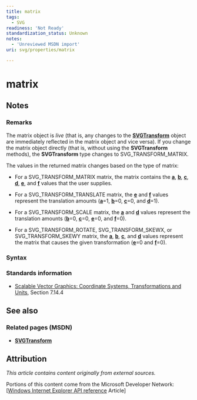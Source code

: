 ```yaml
---
title: matrix
tags:
  - SVG
readiness: 'Not Ready'
standardization_status: Unknown
notes:
  - 'Unreviewed MSDN import'
uri: svg/properties/matrix

---
```

# matrix

## Notes

### Remarks

The matrix object is *live* (that is, any changes to the [**SVGTransform**](/svg/objects/SVGTransform) object are immediately reflected in the matrix object and vice versa). If you change the matrix object directly (that is, without using the **SVGTransform** methods), the **SVGTransform** type changes to SVG\_TRANSFORM\_MATRIX.

The values in the returned matrix changes based on the type of matrix:

-   For a SVG\_TRANSFORM\_MATRIX matrix, the matrix contains the [**a**](/svg/properties/a), [**b**](/svg/properties/b), [**c**](/svg/properties/c), [**d**](/svg/properties/d), [**e**](/svg/properties/e), and [**f**](/svg/properties/f) values that the user supplies.

-   For a SVG\_TRANSFORM\_TRANSLATE matrix, the [**e**](/svg/properties/e) and [**f**](/svg/properties/f) values represent the translation amounts ([**a**](/svg/properties/a)=1, [**b**](/svg/properties/b)=0, [**c**](/svg/properties/c)=0, and [**d**](/svg/properties/d)=1).

-   For a SVG\_TRANSFORM\_SCALE matrix, the [**a**](/svg/properties/a) and [**d**](/svg/properties/d) values represent the translation amounts ([**b**](/svg/properties/b)=0, [**c**](/svg/properties/c)=0, [**e**](/svg/properties/e)=0, and [**f**](/svg/properties/f)=0).

-   For a SVG\_TRANSFORM\_ROTATE, SVG\_TRANSFORM\_SKEWX, or SVG\_TRANSFORM\_SKEWY matrix, the [**a**](/svg/properties/a), [**b**](/svg/properties/b), [**c**](/svg/properties/c), and [**d**](/svg/properties/d) values represent the matrix that causes the given transformation ([**e**](/svg/properties/e)=0 and [**f**](/svg/properties/f)=0).

### Syntax

### Standards information

-   [Scalable Vector Graphics: Coordinate Systems, Transformations and Units](http://go.microsoft.com/fwlink/p/?linkid=204735), Section 7.14.4

## See also

### Related pages (MSDN)

-   [**SVGTransform**](/svg/objects/SVGTransform)

## Attribution

*This article contains content originally from external sources.*

Portions of this content come from the Microsoft Developer Network: [[Windows Internet Explorer API reference](http://msdn.microsoft.com/en-us/library/ie/hh828809%28v=vs.85%29.aspx) Article]

